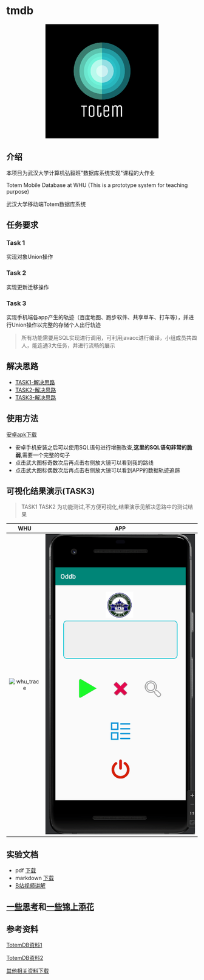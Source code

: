 # tmdb

<div align=center><img src="https://raw.githubusercontent.com/learner-lu/picbed/master/20220504011739.png" height="300" alt="抚子妹妹"></div>

## 介绍

本项目为武汉大学计算机弘毅班"数据库系统实现"课程的大作业

Totem Mobile Database at WHU (This is a prototype system for teaching purpose)

武汉大学移动端Totem数据库系统

## 任务要求

### Task 1

实现对象Union操作

### Task 2

实现更新迁移操作

### Task 3

实现手机端各app产生的轨迹（百度地图、跑步软件、共享单车、打车等），并进行Union操作以完整的存储个人出行轨迹

> 所有功能需要用SQL实现进行调用，可利用javacc进行编译，小组成员共四人，能连通3大任务，并进行流畅的展示

## 解决思路

- [TASK1-解决思路](file/task1-solution.md)
- [TASK2-解决思路](file/task2-solution.md)
- [TASK3-解决思路](file/task3-solution.md)

## 使用方法

[安卓apk下载](https://github.com/luzhixing12345/tmdb/releases/download/v0.0.2/app-release.apk)

- 安卓手机安装之后可以使用SQL语句进行增删改查,**这里的SQL语句非常的脆弱**,需要一个完整的句子
- 点击武大图标奇数次后再点击右侧放大镜可以看到我的路线
- 点击武大图标偶数次后再点击右侧放大镜可以看到APP的数据轨迹追踪

## 可视化结果演示(TASK3)

> TASK1 TASK2 为功能测试,不方便可视化,结果演示见解决思路中的测试结果

|WHU|APP|
|:--:|:--:|
|![whu_trace](https://raw.githubusercontent.com/learner-lu/picbed/master/whu_trace.gif)|![APP_trace](https://raw.githubusercontent.com/learner-lu/picbed/master/APP_trace.gif)|

## 实验文档

- pdf [下载](https://github.com/luzhixing12345/tmdb/releases/download/v0.0.3/default.pdf)
- markdown [下载](https://github.com/luzhixing12345/tmdb/releases/download/v0.0.3/default.md)
- [B站视频讲解](https://www.bilibili.com/video/BV1gY4y1C7sc)

## [一些思考](file/debug.md)和[一些锦上添花](file/addition.md)

## 参考资料

[TotemDB资料1](http://totemdb.whu.edu.cn/upload/202102/02/202102022020113648.pdf)

[TotemDB资料2](http://totemdb.whu.edu.cn/upload/202102/02/202102022020276488.pdf)

[其他相关资料下载](https://github.com/luzhixing12345/tmdb/releases/download/v0.0.1/resource.zip)
